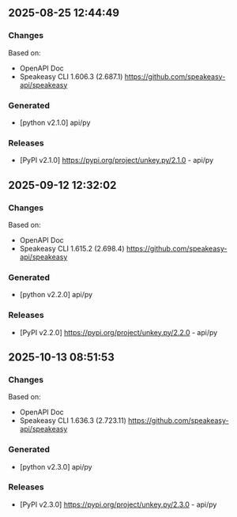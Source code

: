 

## 2025-08-25 12:44:49
### Changes
Based on:
- OpenAPI Doc  
- Speakeasy CLI 1.606.3 (2.687.1) https://github.com/speakeasy-api/speakeasy
### Generated
- [python v2.1.0] api/py
### Releases
- [PyPI v2.1.0] https://pypi.org/project/unkey.py/2.1.0 - api/py

## 2025-09-12 12:32:02
### Changes
Based on:
- OpenAPI Doc  
- Speakeasy CLI 1.615.2 (2.698.4) https://github.com/speakeasy-api/speakeasy
### Generated
- [python v2.2.0] api/py
### Releases
- [PyPI v2.2.0] https://pypi.org/project/unkey.py/2.2.0 - api/py

## 2025-10-13 08:51:53
### Changes
Based on:
- OpenAPI Doc  
- Speakeasy CLI 1.636.3 (2.723.11) https://github.com/speakeasy-api/speakeasy
### Generated
- [python v2.3.0] api/py
### Releases
- [PyPI v2.3.0] https://pypi.org/project/unkey.py/2.3.0 - api/py